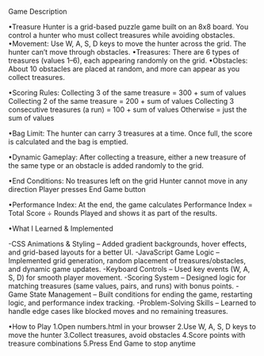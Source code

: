 Game Description

•Treasure Hunter is a grid-based puzzle game built on an 8x8 board. You control a hunter who must collect treasures while avoiding obstacles.
•Movement: Use W, A, S, D keys to move the hunter across the grid. The hunter can’t move through obstacles.
•Treasures: There are 6 types of treasures (values 1–6), each appearing randomly on the grid.
•Obstacles: About 10 obstacles are placed at random, and more can appear as you collect treasures.

•Scoring Rules:
Collecting 3 of the same treasure = 300 + sum of values
Collecting 2 of the same treasure = 200 + sum of values
Collecting 3 consecutive treasures (a run) = 100 + sum of values
Otherwise = just the sum of values

•Bag Limit: The hunter can carry 3 treasures at a time. Once full, the score is calculated and the bag is emptied.

•Dynamic Gameplay: After collecting a treasure, either a new treasure of the same type or an obstacle is added randomly to the grid.

•End Conditions:
No treasures left on the grid
Hunter cannot move in any direction
Player presses End Game button

•Performance Index: At the end, the game calculates Performance Index = Total Score ÷ Rounds Played and shows it as part of the results.

•What I Learned & Implemented

-CSS Animations & Styling – Added gradient backgrounds, hover effects, and grid-based layouts for a better UI.
-JavaScript Game Logic – Implemented grid generation, random placement of treasures/obstacles, and dynamic game updates.
-Keyboard Controls – Used key events (W, A, S, D) for smooth player movement.
-Scoring System – Designed logic for matching treasures (same values, pairs, and runs) with bonus points.
-Game State Management – Built conditions for ending the game, restarting logic, and performance index tracking.
-Problem-Solving Skills – Learned to handle edge cases like blocked moves and no remaining treasures.

•How to Play
1.Open numbers.html in your browser
2.Use W, A, S, D keys to move the hunter
3.Collect treasures, avoid obstacles
4.Score points with treasure combinations
5.Press End Game to stop anytime
